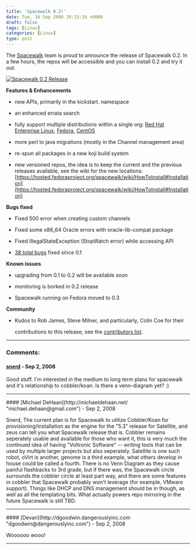 ```yaml
---
title: 'Spacewalk 0.2!'
date: Tue, 16 Sep 2008 20:33:18 +0000
draft: false
tags: [Linux]
categories: [Linux]
type: post
---
```


The [Spacewalk](http://spacewalk.redhat.com) team is proud to announce the release of Spacewalk 0.2. In a few hours, the repos will be accessible and you can install 0.2 and try it out.

[![](/img/2008/09/spacewalk-release.png "Spacewalk 0.2 Release")](http://spacewalk.redhat.com)

**Features & Enhancements**

*   new APIs, primarily in the kickstart. namespace

*   an enhanced errata search

*   fully support multiple distributions within a single org: [Red Hat Enterprise Linux](http://www.redhat.com/rhel/), [Fedora](http://fedoraproject.org/get-fedora), [CentOS](http://www.centos.org/)

*   more perl to java migrations (mostly in the Channel management area)

*   re-spun all packages in a new koji build system

*   new versioned repos, the idea is to keep the current and the previous releases available, see the wiki for the new locations: [https://hosted.fedoraproject.org/spacewalk/wiki/HowToInstall#Installation](https://hosted.fedoraproject.org/spacewalk/wiki/HowToInstall#Installation)

**Bugs fixed**

*   Fixed 500 error when creating custom channels

*   Fixed some x86\_64 Oracle errors with oracle-lib-compat package

*   Fixed IllegalStateException (StopWatch error) while accessing API

*   [38 total bugs](http://tinyurl.com/6aqqpk) fixed since 0.1

**Known issues**

*   upgrading from 0.1 to 0.2 will be available soon

*   monitoring is borked in 0.2 release

*   Spacewalk running on Fedora moved to 0.3

**Community**

*   Kudos to Rob James, Steve Milner, and particularly, Colin Coe for their

    contributions to this release, see the [contributors list](https://hosted.fedoraproject.org/spacewalk/wiki/ContibutorList).
---
### Comments:
#### [snerd](http://motk.blogspot.com "robk@ningaui.net") - <time datetime="2008-09-16 18:55:38">Sep 2, 2008</time>

Good stuff. I'm interested in the medium to long term plans for spacewalk and it's relationship to cobbler/koan. Is there a venn-diagram yet? :)
<hr />
#### [Michael DeHaan](http://michaeldehaan.net/ "michael.dehaan@gmail.com") - <time datetime="2008-09-16 19:47:16">Sep 2, 2008</time>

Snerd, The current plan is for Spacewalk to utilize Cobbler/Koan for provisioning/installation as the engine for the "5.3" release for Satellite, and zeus can tell you what Spacewalk release that is. Cobbler remains seperately usable and available for those who want it, this is very much the continued idea of having "Voltronic Software" -- writing tools that can be used by multiple larger projects but also seperately. Satellite is one such robot, oVirt is another, genome is a third example, what others develop in house could be called a fourth. There is no Venn Diagram as they cause painful flashbacks to 3rd grade, but if there was, the Spacewalk circle surrounds the cobbler circle at least part way, and there are some features in cobbler that Spacewalk probably won't leverage (for example, VMware support). Things like DHCP and DNS management should be in though, as well as all the templating bits. What actually powers repo mirroring in the future Spacewalk is still TBD.
<hr />
#### [Devan](http://dgoodwin.dangerouslyinc.com "dgoodwin@dangerouslyinc.com") - <time datetime="2008-09-16 22:18:10">Sep 2, 2008</time>

Woooooo wooo!
<hr />

